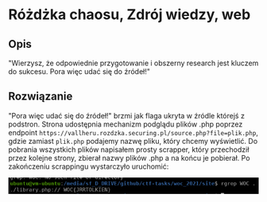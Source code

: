 # Różdżka chaosu, Zdrój wiedzy, web

## Opis
"Wierzysz, że odpowiednie przygotowanie i obszerny research jest kluczem do sukcesu. Pora więc udać się do źródeł!"

## Rozwiązanie

"Pora więc udać się do źródeł!" brzmi jak flaga ukryta w źródle którejś z podstron. Strona udostępnia mechanizm podglądu plików .php poprzez endpoint `https://vallheru.rozdzka.securing.pl/source.php?file=plik.php`, gdzie zamiast `plik.php` podajemy nazwę pliku, który chcemy wyświetlić. Do pobrania wszystkich plików napisałem prosty scrapper, który przechodził przez kolejne strony, zbierał nazwy plików .php a na końcu je pobierał. Po zakończeniu scrappingu wystarczyło uruchomić: 

![solve](./solve.png)
